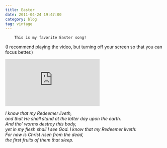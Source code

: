 ```yaml
---
title: Easter
date: 2011-04-24 19:47:00
category: blog
tag: vintage
---
```

        This is my favorite Easter song!

(I recommend playing the video, but turning off your screen so that you can focus better.)

<iframe frameborder="0" src="http://www.youtube.com/embed/Kg7aXEvCeXY"></iframe>

_I know that my Redeemer liveth,  
 and that He shall stand at the latter day upon the earth.  
 And tho’ worms destroy this body,  
 yet in my flesh shall I see God. I know that my Redeemer liveth:  
 For now is Christ risen from the dead,  
 the first fruits of them that sleep._